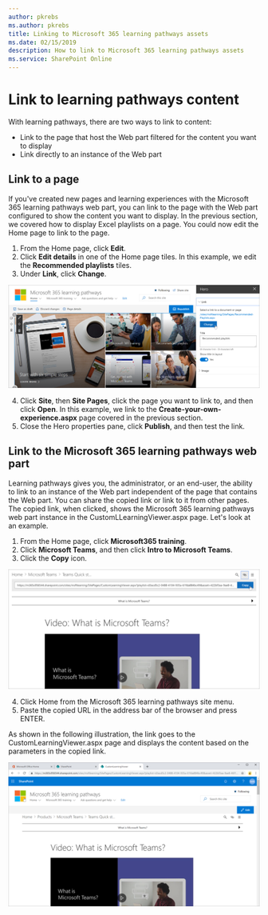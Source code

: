 ```yaml
---
author: pkrebs
ms.author: pkrebs
title: Linking to Microsoft 365 learning pathways assets
ms.date: 02/15/2019
description: How to link to Microsoft 365 learning pathways assets
ms.service: SharePoint Online
---
```


# Link to learning pathways content

With learning pathways, there are two ways to link to content:

- Link to the page that host the Web part filtered for the content you want to display 
- Link directly to an instance of the Web part

## Link to a page

If you've created new pages and learning experiences with the Microsoft 365 learning pathways web part, you can link to the page with the Web part configured to show the content you want to display. In the previous section, we covered how to display Excel playlists on a page. You could now edit the Home page to link to the page. 

1. From the Home page, click **Edit**.
2. Click **Edit details** in one of the Home page tiles. In this example, we edit the **Recommended playlists** tiles.
3. Under **Link**, click **Change**.

![cg-linktopage.png](media/cg-linktopage.png)

4. Click **Site**, then **Site Pages**, click the page you want to link to, and then click **Open**. In this example, we link to the **Create-your-own-experience.aspx** page covered in the previous section.
5. Close the Hero properties pane, click **Publish**, and then test the link. 

## Link to the Microsoft 365 learning pathways web part
Learning pathways gives you, the administrator, or an end-user, the ability to link to an instance of the Web part independent of the page that contains the Web part. You can share the copied link or link to it from other pages. The copied link, when clicked, shows the Microsoft 365 learning pathways web part instance in the CustomLLearningViewer.aspx page. Let's look at an example. 

1. From the Home page, click **Microsoft365 training**.
2. Click **Microsoft Teams**, and then click **Intro to Microsoft Teams**.
3. Click the **Copy** icon.

![cg-linktowebpart.png](media/cg-linktowebpart.png)

4. Click Home from the Microsoft 365 learning pathways site menu.
5. Paste the copied URL in the address bar of the browser and press ENTER. 

As shown in the following illustration, the link goes to the CustomLearningViewer.aspx page and displays the content based on the parameters in the copied link. 

![cg-linktowebpartviewer.png](media/cg-linktowebpartviewer.png)

